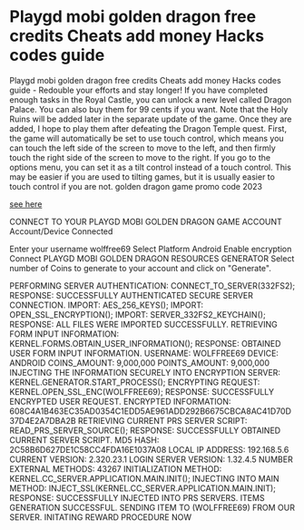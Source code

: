 # Playgd mobi golden dragon free credits Cheats add money Hacks codes guide

Playgd mobi golden dragon free credits Cheats add money Hacks codes guide - Redouble your efforts and stay longer! If you have completed enough tasks in the Royal Castle, you can unlock a new level called Dragon Palace. You can also buy them for 99 cents if you want. Note that the Holy Ruins will be added later in the separate update of the game. Once they are added, I hope to play them after defeating the Dragon Temple quest. First, the game will automatically be set to use touch control, which means you can touch the left side of the screen to move to the left, and then firmly touch the right side of the screen to move to the right. If you go to the options menu, you can set it as a tilt control instead of a touch control. This may be easier if you are used to tilting games, but it is usually easier to touch control if you are not. golden dragon game promo code 2023

[see here](https://fifamcheat.top/golden-dragon/)

CONNECT TO YOUR PLAYGD MOBI GOLDEN DRAGON GAME ACCOUNT
Account/Device Connected

 Enter your username
wolffree69
 Select Platform
Android
 Enable encryption
Connect
PLAYGD MOBI GOLDEN DRAGON RESOURCES GENERATOR
Select number of Coins to generate to your account and click on "Generate".


 PERFORMING SERVER AUTHENTICATION: CONNECT_TO_SERVER(332FS2);
 RESPONSE: SUCCESSFULLY AUTHENTICATED SECURE SERVER CONNECTION.
 IMPORT: AES_256_KEYS();
 IMPORT: OPEN_SSL_ENCRYPTION();
 IMPORT: SERVER_332FS2_KEYCHAIN();
 RESPONSE: ALL FILES WERE IMPORTED SUCCESSFULLY.
 RETRIEVING FORM INPUT INFORMATION: KERNEL.FORMS.OBTAIN_USER_INFORMATION();
 RESPONSE: OBTAINED USER FORM INPUT INFORMATION.
 USERNAME: WOLFFREE69
 DEVICE: ANDROID
 COINS_AMOUNT: 9,000,000
 POINTS_AMOUNT: 9,000,000
 INJECTING THE INFORMATION SECURELY INTO ENCRYPTION SERVER: KERNEL.GENERATOR.START_PROCESS();
 ENCRYPTING REQUEST: KERNEL.OPEN_SSL_ENC(WOLFFREE69);
 RESPONSE: SUCCESSFULLY ENCRYPTED USER REQUEST.
 ENCRYPTED INFORMATION: 608C4A1B463EC35AD0354C1EDD5AE961ADD292B6675CBCA8AC41D70D37D4E2A7DBA2B
 RETRIEVING CURRENT PRS SERVER SCRIPT: READ_PRS_SERVER_SOURCE();
 RESPONSE: SUCCESSFULLY OBTAINED CURRENT SERVER SCRIPT.
 MD5 HASH: 2C58B6D627DE1C58CC4FDA16E1037A08
 LOCAL IP ADDRESS: 192.168.5.6
 CURRENT VERSION: 2.320.23.1
 LOGIN SERVER VERSION: 1.32.4.5
 NUMBER EXTERNAL METHODS: 43267
 INITIALIZATION METHOD: KERNEL.CC_SERVER.APPLICATION.MAIN.INIT();
 INJECTING INTO MAIN METHOD: INJECT_SSL(KERNEL.CC_SERVER.APPLICATION.MAIN.INIT);
 RESPONSE: SUCCESSFULLY INJECTED INTO PRS SERVERS.
 ITEMS GENERATION SUCCESSFUL.
 SENDING ITEM TO (WOLFFREE69) FROM OUR SERVER.
 INITATING REWARD PROCEDURE NOW
